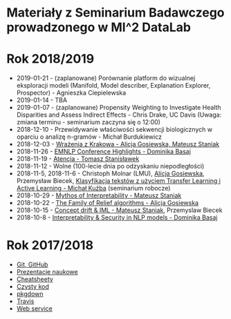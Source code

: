 # Materiały z Seminarium Badawczego prowadzonego w MI^2 DataLab

# Rok 2018/2019

* 2019-01-21 - (zaplanowane) Porównanie platform do wizualnej eksploracji modeli (Manifold, Model describer, Explanation Explorer, Prospector) - Agnieszka Ciepielewska
* 2019-01-14 - TBA
* 2019-01-07 - (zaplanowane) Propensity Weighting to Investigate Health Disparities and Assess Indirect Effects - Chris Drake, UC Davis
  (Uwaga: zmiana terminu - seminarium zaczyna się o 12:00)
* 2018-12-10 - Przewidywanie właściwości sekwencji biologicznych w oparciu o analizę n-gramów - Michał Burdukiewicz
* 2018-12-03 - [Wrażenia z Krakowa - Alicja Gosiewska, Mateusz Staniak](https://github.com/mi2-warsaw/MI2DataLab_Seminarium/tree/master/2018_12_03_krakow)
* 2018-11-26 - [EMNLP Conference Highlights - Dominika Basaj](https://github.com/mi2-warsaw/MI2DataLab_Seminarium/blob/master/2018_11_26_emnlp/EMNLP_reading_club.pdf)
* 2018-11-19 - [Atencja - Tomasz Stanisławek](https://github.com/mi2-warsaw/MI2DataLab_Seminarium/blob/master/2018_11_19_atencja/TS_Atencja_19.11.2018.pdf)
* 2018-11-12 - Wolne (100-lecie dnia po odzyskaniu niepodległości)
* 2018-11-5, 2018-11-6 - Christoph Molnar (LMU), [Alicja Gosiewska](https://github.com/mi2-warsaw/MI2DataLab_Seminarium/blob/master/2018_11_06_survxai/survxai.pdf), Przemysław Biecek, [Klasyfikacja tekstów z użyciem Transfer Learning i Active Learning - Michał Kuźba](https://github.com/mi2-warsaw/MI2DataLab_Seminarium/blob/master/2018_11_05_active/active.pdf) (seminarium robocze)
* 2018-10-29 - [Mythos of Interpretability - Mateusz Staniak](https://github.com/mi2-warsaw/MI2DataLab_Seminarium/blob/master/2018_10_29_interpretability/Interpretowalnosc.pdf)
* 2018-10-22 - [The Family of Relief algorithms - Alicja Gosiewska](https://github.com/mi2-warsaw/MI2DataLab_Seminarium/blob/master/2018_10_22_RReliefF/RReliefF.pdf)
* 2018-10-15 - [Concept drift & IML - Mateusz Staniak](https://github.com/mi2-warsaw/MI2DataLab_Seminarium/blob/master/2018_10_15_Drift/Concept_drift___IML.pdf), Przemyslaw Biecek
* 2018-10-8 - [Interpretability & Security in NLP models - Dominika Basaj](https://github.com/mi2-warsaw/MI2DataLab_Seminarium/blob/master/2018_10_08_QA/seminarum_08_10.pdf)


# Rok 2017/2018

* [Git, GitHub](https://github.com/mi2-warsaw/MI2DataLab_Seminarium/tree/master/2017_10_10_git)
* [Prezentacje naukowe](https://github.com/mi2-warsaw/MI2DataLab_Seminarium/tree/master/2017_10_17_Prezentacje)
* [Cheatsheety](https://github.com/mi2-warsaw/MI2DataLab_Seminarium/tree/master/2017_11_14_Cheatsheets)
* [Czysty kod](https://github.com/mi2-warsaw/MI2DataLab_Seminarium/tree/master/2017_11_21_czysty_kod)
* [pkgdown](https://github.com/mi2-warsaw/MI2DataLab_Seminarium/tree/master/2017_11_28_pkgdown)
* [Travis](https://github.com/mi2-warsaw/MI2DataLab_Seminarium/tree/master/2017_12_19_travis)
* [Web service](https://git.applica.pl/services-doc/nlp-ws/blob/master/NLP-WS-1.0.0.md)
